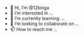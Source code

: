 - 👋 Hi, I’m @12kinga
- 👀 I’m interested in ...
- 🌱 I’m currently learning ...
- 💞️ I’m looking to collaborate on ...
- 📫 How to reach me ...

<!---
12kinga/12kinga is a ✨ special ✨ repository because its `README.md` (this file) appears on your GitHub profile.
You can click the Preview link to take a look at your changes.
--->
